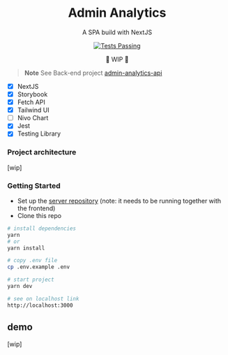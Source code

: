 <h1 align="center">Admin Analytics</h1>

<p align="center">A SPA build with NextJS</p>

<p align="center">
   <a href="https://github.com/biantris/graphql-relay-web/actions">
      <img alt="Tests Passing" src="https://github.com/biantris/graphql-relay-web/actions/workflows/test.yml/badge.svg" />
    </a>
</p>

<p align="center">🚧 WIP 🚧</p>

> **Note** 
> See Back-end project [admin-analytics-api](https://github.com/biantris/admin-analytics-api)

- [x] NextJS
- [x] Storybook
- [x] Fetch API
- [x] Tailwind UI
- [ ] Nivo Chart
- [x] Jest
- [x] Testing Library

### Project architecture
[wip]

### Getting Started
- Set up the [server repository](https://github.com/biantris/admin-analytics-api) (note: it needs to be running together with the frontend) 
- Clone this repo
```sh
# install dependencies
yarn
# or
yarn install

# copy .env file
cp .env.example .env

# start project
yarn dev

# see on localhost link
http://localhost:3000
```
 
## demo
[wip]
